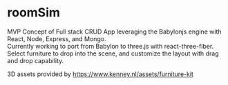 # roomSim   

MVP Concept of Full stack CRUD App leveraging the Babylonjs engine with React, Node, Express, and Mongo.  
Currently working to port from Babylon to three.js with react-three-fiber.
Select furniture to drop into the scene, and customize the layout with drag and drop capability.  

3D assets provided by https://www.kenney.nl/assets/furniture-kit
